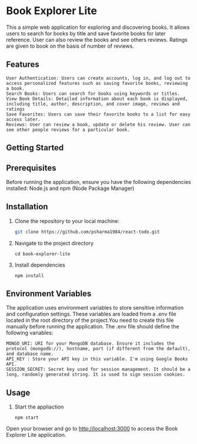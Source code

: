 # Book Explorer Lite 
This a simple web application for exploring and discovering books. It allows users to search for books by title and save favorite books for later reference. User can also review the books and see others reviews. Ratings are given to book on the basis of number of reviews.

## Features

    User Authentication: Users can create accounts, log in, and log out to access personalized features such as saving favorite books, reviewing a book.
    Search Books: Users can search for books using keywords or titles.
    View Book Details: Detailed information about each book is displayed, including title, author, description, and cover image, reviews and ratings
    Save Favorites: Users can save their favorite books to a list for easy access later.
    Reviews: User can review a book, update or delete his review. User can see other people reviews for a particular book.
    
## Getting Started
## Prerequisites

Before running the application, ensure you have the following dependencies installed:
    Node.js and 
    npm (Node Package Manager)
    
## Installation

1. Clone the repository to your local machine:

   ```bash
   git clone https://github.com/psharma1984/react-todo.git

2. Navigate to the project directory
   ```
   cd book-explorer-lite

3. Install dependencies
   ```
   npm install
## Environment Variables

The application uses environment variables to store sensitive information and configuration settings. These variables are loaded from a .env file located in the root directory of the project.You need to create this file manually before running the application. The .env file should define the following variables:

    MONGO_URI: URI for your MongoDB database. Ensure it includes the protocol (mongodb://), hostname, port (if different from the default), and database name.
    API_KEY : Store your API key in this variable. I'm using Google Books API.
    SESSION_SECRET: Secret key used for session management. It should be a long, randomly generated string. It is used to sign session cookies.
    
## Usage 
1. Start the appliaction
   ```
   npm start
 Open your browser and go to [http://localhost:3000](http://localhost:3000) to access the Book Explorer Lite application.

